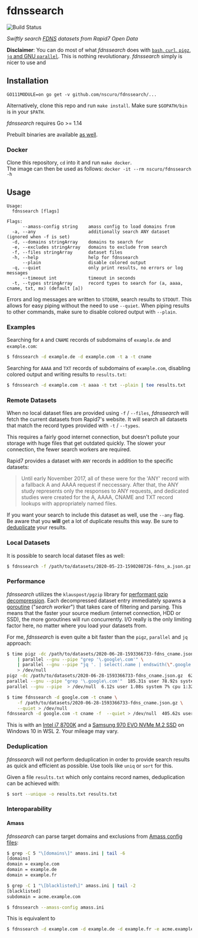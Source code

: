 # fdnssearch

![Build Status](https://github.com/nscuro/fdnssearch/workflows/Continuous%20Integration/badge.svg?branch=master)

*Swiftly search [FDNS](ttps://github.com/rapid7/sonar/wiki/Forward-DNS) datasets from Rapid7 Open Data*

**Disclaimer**: You can do most of what *fdnssearch* does with [`bash`, `curl`, `pigz`, `jq` and GNU `parallel`](https://github.com/rapid7/sonar/wiki/Analyzing-Datasets). This is nothing revolutionary. *fdnssearch* simply is nicer to use and 

## Installation

`GO111MODULE=on go get -v github.com/nscuro/fdnssearch/...`

Alternatively, clone this repo and run `make install`. Make sure `$GOPATH/bin` is in your `$PATH`.

*fdnssearch* requires Go >= 1.14

Prebuilt binaries are available [as well](https://github.com/nscuro/fdnssearch/releases/).

### Docker

Clone this repository, `cd` into it and run `make docker`.  
The image can then be used as follows: `docker -it --rm nscuro/fdnssearch -h`

## Usage

```
Usage:
  fdnssearch [flags]

Flags:
      --amass-config string    amass config to load domains from
  -a, --any                    additionally search ANY dataset (ignored when -f is set)
  -d, --domains stringArray    domains to search for
  -e, --excludes stringArray   domains to exclude from search
  -f, --files stringArray      dataset files
  -h, --help                   help for fdnssearch
      --plain                  disable colored output
  -q, --quiet                  only print results, no errors or log messages
      --timeout int            timeout in seconds
  -t, --types stringArray      record types to search for (a, aaaa, cname, txt, mx) (default [a])
```

Errors and log messages are written to `STDERR`, search results to `STDOUT`. This allows for easy piping without the need to use `--quiet`. When piping results to other commands, make sure to disable colored output with `--plain`.

### Examples

Searching for `A` and `CNAME` records of subdomains of `example.de` and `example.com`:

```bash
$ fdnssearch -d example.de -d example.com -t a -t cname
```

Searching for `AAAA` and `TXT` records of subdomains of `example.com`, disabling colored output and writing results to `results.txt`:

```bash
$ fdnssearch -d example.com -t aaaa -t txt --plain | tee results.txt
```

### Remote Datasets

When no local dataset files are provided using `-f` / `--files`, *fdnssearch* will fetch the current datasets from Rapid7's website. It will search all datasets that match the record types provided with `-t` / `--types`. 

This requires a fairly good internet connection, but doesn't pollute your storage with huge files that get outdated quickly. The slower your connection, the fewer search workers are required.

Rapid7 provides a dataset with `ANY` records in addition to the specific datasets:

> Until early November 2017, all of these were for the 'ANY' record with a fallback A and AAAA request if neccessary. After that, the ANY study represents only the responses to ANY requests, and dedicated studies were created for the A, AAAA, CNAME and TXT record lookups with appropriately named files.

If you want your search to include this dataset as well, use the `--any` flag. Be aware that you **will** get a lot of duplicate results this way. Be sure to [deduplicate](#deduplication) your results. 

### Local Datasets

It is possible to search local dataset files as well:

```bash
$ fdnssearch -f /path/to/datasets/2020-05-23-1590208726-fdns_a.json.gz -d example.com
```

### Performance

*fdnssearch* utilizes the `klauspost/pgzip` library for [performant gzip decompression](https://github.com/klauspost/pgzip#decompression-1).
Each decompressed dataset entry immediately spawns a [goroutine](https://golangbot.com/goroutines/) ("*search worker*") that takes care of 
filtering and parsing. This means that the faster your source medium (internet connection, HDD or SSD), the more goroutines will run concurrently.
I/O really is the only limiting factor here, no matter where you load your datasets from.

For me, *fdnssearch* is even quite a bit faster than the `pigz`, `parallel` and `jq` approach:

```bash
$ time pigz -dc /path/to/datasets/2020-06-28-1593366733-fdns_cname.json.gz \
    | parallel --gnu --pipe "grep '\.google\.com'" \
    | parallel --gnu --pipe "jq '. | select(.name | endswith(\".google.com\")) | .name'" \
    > /dev/null
pigz -dc /path/to/datasets/2020-06-28-1593366733-fdns_cname.json.gz  62.84s user 41.95s system 113% cpu 1:32.02 total
parallel --gnu --pipe "grep '\.google\.com'"  185.31s user 78.92s system 287% cpu 1:32.02 total
parallel --gnu --pipe  > /dev/null  6.12s user 1.08s system 7% cpu 1:32.06 total

$ time fdnssearch -d google.com -t cname \
    -f /path/to/datasets/2020-06-28-1593366733-fdns_cname.json.gz \
    --quiet > /dev/null
fdnssearch -d google.com -t cname -f  --quiet > /dev/null  405.62s user 60.74s system 683% cpu 1:08.26 total
```

This is with an [Intel i7 8700K](https://ark.intel.com/content/www/us/en/ark/products/126684/intel-core-i7-8700k-processor-12m-cache-up-to-4-70-ghz.html) and a [Samsung 970 EVO NVMe M.2 SSD](https://www.samsung.com/us/computing/memory-storage/solid-state-drives/ssd-970-evo-nvme-m2-500gb-mz-v7e500bw/) on Windows 10 in WSL 2. Your mileage may vary.

### Deduplication

*fdnssearch* will not perform deduplication in order to provide search results as quick and efficient as possible. Use tools like `uniq` or `sort` for this.

Given a file `results.txt` which only contains record names, deduplication can be achieved with:

```bash
$ sort --unique -o results.txt results.txt
```

### Interoparability

#### Amass

*fdnssearch* can parse target domains and exclusions from [Amass config files](https://github.com/OWASP/Amass/blob/master/examples/config.ini):

```bash
$ grep -C 5 "\[domains\]" amass.ini | tail -6
[domains]
domain = example.com
domain = example.de
domain = example.fr

$ grep -C 1 "\[blacklisted\]" amass.ini | tail -2
[blacklisted]
subdomain = acme.example.com

$ fdnssearch --amass-config amass.ini
```

This is equivalent to

```bash
$ fdnssearch -d example.com -d example.de -d example.fr -e acme.example.com
```
